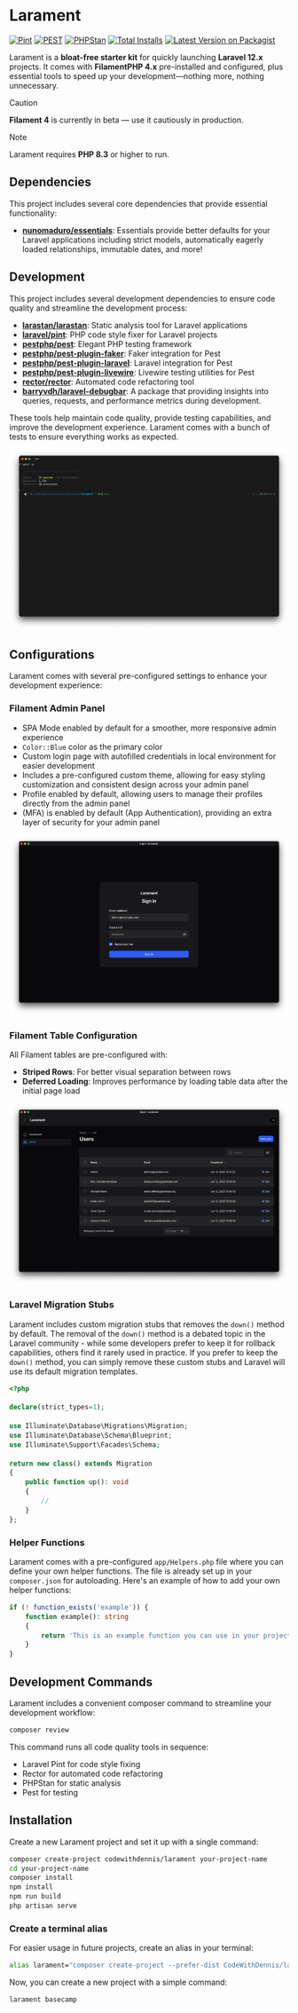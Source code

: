 # Larament

[![Pint](https://github.com/codewithdennis/larament/actions/workflows/pint.yml/badge.svg)](https://packagist.org/packages/codewithdennis/larament)
[![PEST](https://github.com/codewithdennis/larament/actions/workflows/pest.yml/badge.svg)](https://packagist.org/packages/codewithdennis/larament)
[![PHPStan](https://github.com/CodeWithDennis/larament/actions/workflows/phpstan.yml/badge.svg)](https://github.com/CodeWithDennis/larament/actions/workflows/phpstan.yml)
[![Total Installs](https://img.shields.io/packagist/dt/codewithdennis/larament.svg?style=flat-square)](https://packagist.org/packages/codewithdennis/larament)
[![Latest Version on Packagist](https://img.shields.io/packagist/v/codewithdennis/larament.svg?style=flat-square)](https://packagist.org/packages/codewithdennis/larament)

Larament is a **bloat-free starter kit** for quickly launching **Laravel 12.x** projects. It comes with **FilamentPHP 4.x** pre-installed and configured, plus essential tools to speed up your development—nothing more, nothing unnecessary.

> [!CAUTION]
> **Filament 4** is currently in beta — use it cautiously in production.

> [!NOTE]
> Larament requires **PHP 8.3** or higher to run.

## Dependencies

This project includes several core dependencies that provide essential functionality:

- **[nunomaduro/essentials](https://github.com/nunomaduro/essentials)**: Essentials provide better defaults for your Laravel applications including strict models, automatically eagerly loaded relationships, immutable dates, and more!

## Development

This project includes several development dependencies to ensure code quality and streamline the development process:

- **[larastan/larastan](https://github.com/larastan/larastan)**: Static analysis tool for Laravel applications
- **[laravel/pint](https://laravel.com/docs/12.x/pint)**: PHP code style fixer for Laravel projects
- **[pestphp/pest](pestphp.com/docs/installation)**: Elegant PHP testing framework
- **[pestphp/pest-plugin-faker](https://pestphp.com/docs/plugins)**: Faker integration for Pest
- **[pestphp/pest-plugin-laravel](https://pestphp.com/docs/plugins)**: Laravel integration for Pest
- **[pestphp/pest-plugin-livewire](https://pestphp.com/docs/plugins)**: Livewire testing utilities for Pest
- **[rector/rector](https://github.com/rectorphp/rector)**: Automated code refactoring tool
- **[barryvdh/laravel-debugbar](https://github.com/barryvdh/laravel-debugbar)**: A package that providing insights into queries, requests, and performance metrics during development.

These tools help maintain code quality, provide testing capabilities, and improve the development experience. Larament comes with a bunch of tests to ensure everything works as expected.

![Tests](resources/images/tests.png)

## Configurations

Larament comes with several pre-configured settings to enhance your development experience:

### Filament Admin Panel
- SPA Mode enabled by default for a smoother, more responsive admin experience
- `Color::Blue` color as the primary color
- Custom login page with autofilled credentials in local environment for easier development
- Includes a pre-configured custom theme, allowing for easy styling customization and consistent design across your admin panel
- Profile enabled by default, allowing users to manage their profiles directly from the admin panel
- (MFA) is enabled by default (App Authentication), providing an extra layer of security for your admin panel

![Login](resources/images/login-page.png)
 
### Filament Table Configuration
All Filament tables are pre-configured with:
- **Striped Rows**: For better visual separation between rows
- **Deferred Loading**: Improves performance by loading table data after the initial page load

![Users Table](resources/images/users-table.png)

### Laravel Migration Stubs
Larament includes custom migration stubs that removes the `down()` method by default. The removal of the `down()` method is a debated topic in the Laravel community - while some developers prefer to keep it for rollback capabilities, others find it rarely used in practice. If you prefer to keep the `down()` method, you can simply remove these custom stubs and Laravel will use its default migration templates.

```php
<?php

declare(strict_types=1);

use Illuminate\Database\Migrations\Migration;
use Illuminate\Database\Schema\Blueprint;
use Illuminate\Support\Facades\Schema;

return new class() extends Migration
{
    public function up(): void
    {
        //
    }
};
```

### Helper Functions
Larament comes with a pre-configured `app/Helpers.php` file where you can define your own helper functions. The file is already set up in your `composer.json` for autoloading. Here's an example of how to add your own helper functions:

```php
if (! function_exists('example')) {
    function example(): string
    {
        return 'This is an example function you can use in your project.';
    }
}
```

## Development Commands

Larament includes a convenient composer command to streamline your development workflow:

```bash
composer review
```

This command runs all code quality tools in sequence:
- Laravel Pint for code style fixing
- Rector for automated code refactoring
- PHPStan for static analysis
- Pest for testing

## Installation

Create a new Larament project and set it up with a single command:

```bash
composer create-project codewithdennis/larament your-project-name
cd your-project-name 
composer install
npm install
npm run build
php artisan serve
```

### Create a terminal alias
For easier usage in future projects, create an alias in your terminal:

```bash
alias larament="composer create-project --prefer-dist CodeWithDennis/larament"
```

Now, you can create a new project with a simple command:

```bash
larament basecamp
```
